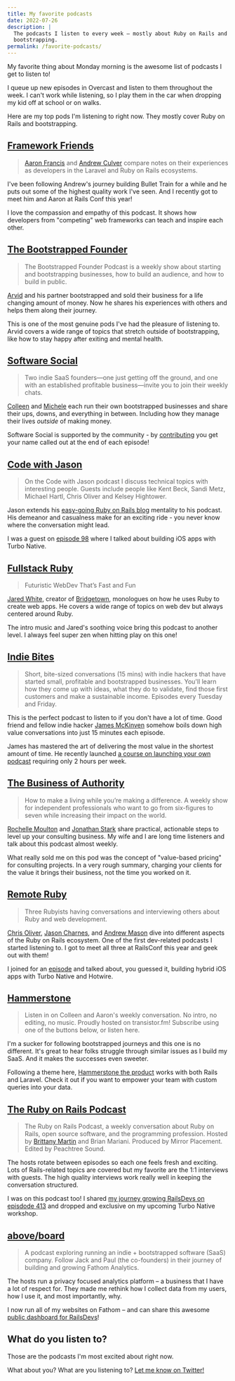 ```yaml
---
title: My favorite podcasts
date: 2022-07-26
description: |
  The podcasts I listen to every week – mostly about Ruby on Rails and
  bootstrapping.
permalink: /favorite-podcasts/
---
```


My favorite thing about Monday morning is the awesome list of podcasts I get to listen to!

I queue up new episodes in Overcast and listen to them throughout the week. I can't work while listening, so I play them in the car when dropping my kid off at school or on walks.

Here are my top pods I'm listening to right now. They mostly cover Ruby on Rails and bootstrapping.

## [Framework Friends](https://www.frameworkfriends.com)

> [Aaron Francis](https://twitter.com/aarondfrancis) and [Andrew Culver](https://twitter.com/andrewculver) compare notes on their experiences as developers in the Laravel and Ruby on Rails ecosystems.

I've been following Andrew's journey building Bullet Train for a while and he puts out some of the highest quality work I've seen. And I recently got to meet him and Aaron at Rails Conf this year!

I love the compassion and empathy of this podcast. It shows how developers from "competing" web frameworks can teach and inspire each other.

## [The Bootstrapped Founder](https://thebootstrappedfounder.com/podcast/)

> The Bootstrapped Founder Podcast is a weekly show about starting and bootstrapping businesses, how to build an audience, and how to build in public.

[Arvid](https://twitter.com/arvidkahl) and his partner bootstrapped and sold their business for a life changing amount of money. Now he shares his experiences with others and helps them along their journey.

This is one of the most genuine pods I've had the pleasure of listening to. Arvid covers a wide range of topics that stretch outside of bootstrapping, like how to stay happy after exiting and mental health.

## [Software Social](https://softwaresocial.dev)

> Two indie SaaS founders—one just getting off the ground, and one with an established profitable business—invite you to join their weekly chats.

[Colleen](https://twitter.com/leenyburger) and [Michele](https://twitter.com/mjwhansen) each run their own bootstrapped businesses and share their ups, downs, and everything in between. Including how they manage their lives _outside_ of making money.

Software Social is supported by the community - by [contributing](https://softwaresocial.dev/supporters) you get your name called out at the end of each episode!

## [Code with Jason](https://www.codewithjason.com/podcast/)

> On the Code with Jason podcast I discuss technical topics with interesting people. Guests include people like Kent Beck, Sandi Metz, Michael Hartl, Chris Oliver and Kelsey Hightower.

Jason extends his [easy-going Ruby on Rails blog](https://www.codewithjason.com) mentality to his podcast. His demeanor and casualness make for an exciting ride - you never know where the conversation might lead.

I was a guest on [episode 98](https://www.codewithjason.com/podcast/9478217-098-turbo-on-ios-freelancing-and-mugshot-bot-with-joe-masilotti/) where I talked about building iOS apps with Turbo Native.

## [Fullstack Ruby](https://www.fullstackruby.dev)

> Futuristic WebDev That’s Fast and Fun

[Jared White](https://twitter.com/jaredcwhite), creator of [Bridgetown](https://www.bridgetownrb.com), monologues on how he uses Ruby to create web apps. He covers a wide range of topics on web dev but always centered around Ruby.

The intro music and Jared's soothing voice bring this podcast to another level. I always feel super zen when hitting play on this one!

## [Indie Bites](https://indiebites.com)

> Short, bite-sized conversations (15 mins) with indie hackers that have started small, profitable and bootstrapped businesses. You'll learn how they come up with ideas, what they do to validate, find those first customers and make a sustainable income. Episodes every Tuesday and Friday.

This is the perfect podcast to listen to if you don't have a lot of time. Good friend and fellow indie hacker [James McKinven](https://twitter.com/jmckinven) somehow boils down high value conversations into just 15 minutes each episode.

James has mastered the art of delivering the most value in the shortest amount of time. He recently launched [a course on launching your own podcast](https://2hourpodcast.com) requiring only 2 hours per week.

## [The Business of Authority](https://thebusinessofauthority.com)

> How to make a living while you’re making a difference. A weekly show for independent professionals who want to go from six-figures to seven while increasing their impact on the world.

[Rochelle Moulton](https://twitter.com/consultingchick) and [Jonathan Stark](https://twitter.com/jonathanstark) share practical, actionable steps to level up your consulting business. My wife and I are long time listeners and talk about this podcast almost weekly.

What really sold me on this pod was the concept of "value-based pricing" for consulting projects. In a very rough summary, charging your clients for the value it brings their business, not the time you worked on it.

## [Remote Ruby](https://remoteruby.com)

> Three Rubyists having conversations and interviewing others about Ruby and web development.

[Chris Oliver](https://twitter.com/excid3), [Jason Charnes](https://twitter.com/jmcharnes), and [Andrew Mason](https://twitter.com/andrewmcodes) dive into different aspects of the Ruby on Rails ecosystem. One of the first dev-related podcasts I started listening to. I got to meet all three at RailsConf this year and geek out with them!

I joined for an [episode](https://remoteruby.com/127) and talked about, you guessed it, building hybrid iOS apps with Turbo Native and Hotwire.

## [Hammerstone](https://hammerstone.dev/podcast)

> Listen in on Colleen and Aaron's weekly conversation. No intro, no editing, no music. Proudly hosted on transistor.fm! Subscribe using one of the buttons below, or listen here.

I'm a sucker for following bootstrapped journeys and this one is no different. It's great to hear folks struggle through similar issues as I build my SaaS. And it makes the successes even sweeter.

Following a theme here, [Hammerstone the product](https://hammerstone.dev) works with both Rails and Laravel. Check it out if you want to empower your team with custom queries into your data.

## [The Ruby on Rails Podcast](https://www.therubyonrailspodcast.com)

> The Ruby on Rails Podcast, a weekly conversation about Ruby on Rails, open source software, and the programming profession. Hosted by [Brittany Martin](https://twitter.com/brittjmartin) and Brian Mariani. Produced by Mirror Placement. Edited by Peachtree Sound.

The hosts rotate between episodes so each one feels fresh and exciting. Lots of Rails-related topics are covered but my favorite are the 1:1 interviews with guests. The high quality interviews work really well in keeping the conversation structured.

I was on this podcast too! I shared [my journey growing RailsDevs on episdode 413](https://www.therubyonrailspodcast.com/413) and dropped and exclusive on my upcoming Turbo Native workshop.

## [above/board](https://usefathom.com/above-board)

> A podcast exploring running an indie + bootstrapped software (SaaS) company. Follow Jack and Paul (the co-founders) in their journey of building and growing Fathom Analytics.

The hosts run a privacy focused analytics platform – a business that I have a lot of respect for. They made me rethink how I collect data from my users, how I use it, and most importantly, why.

I now run all of my websites on Fathom – and can share this awesome [public dashboard for RailsDevs](https://app.usefathom.com/share/cacnfaan/railsdevs.com#/?filters=%5B%5D&range=all_time&site=1125899910004402)!

## What do you listen to?

Those are the podcasts I'm most excited about right now.

What about you? What are you listening to? [Let me know on Twitter!](https://twitter.com/joemasilotti)
